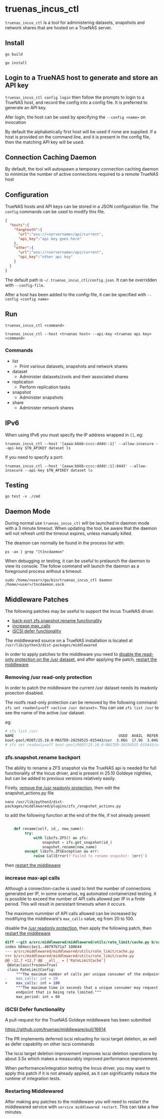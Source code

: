 # truenas_incus_ctl

`truenas_incus_ctl` is a tool for administering datasets, snapshots and network shares that are hosted on a TrueNAS server.

## Install

`go build`

`go install`

## Login to a TrueNAS host to generate and store an API key

`truenas_incus_ctl config login` then follow the prompts to login to a TrueNAS host, and record the config into a config file. It is preferred to generate an API key.

Afer login, the host can be used by specifying the `--config <name>` on invocation

By default the alphabetically first host will be used if none are supplied. If a host is provided on the command line, and it is present in the config file, then the matching API key will be used.

## Connection Caching Daemon

By default, the tool will autospawn a temporary connection caching daemon to minimize the number of active connections required to a remote TrueNAS host

## Configuration

TrueNAS hosts and API keys can be stored in a JSON configuration file. The `config` commands can be used to modify this file.

```json
{
  "hosts":{
    "fangtooth":{
      "url":"wss://<servername>/api/current",
      "api_key":"api key goes here"
    },
    "other":{
      "url":"wss://<servername>/api/current",
      "api_key":"other api key"
    }
  }
}
```

The default path is `~/.truenas_incus_ctl/config.json`. It can be overridden with `--config-file`.

After a host has been added to the config-file, it can be specified with `--config <config name>`

## Run

`truenas_incus_ctl <command>`

`truenas_incus_ctl --host <truenas host> --api-key <truenas api key> <command>`

### Commands

- list
	- Print various datasets, snapshots and network shares
- dataset
	- Administer datasets/zvols and their associated shares
- replication
  - Perform replication tasks
- snapshot
	- Administer snapshots
- share
	- Administer network shares

## IPv6

When using IPv6 you must specify the IP address wrapped in `[]`, eg:

`truenas_incus_ctl --host '[aaaa:bbbb:cccc:dddd::1]' --allow-insecure --api-key $TN_APIKEY dataset ls`

If you need to specify a port:

`truenas_incus_ctl --host '[aaaa:bbbb:cccc:dddd::1]:8443' --allow-insecure --api-key $TN_APIKEY dataset ls`

## Testing

`go test -v ./cmd`

## Daemon Mode

During normal use `truenas_incus_ctl` will be launched in daemon mode with a 3 minute timeout. When updating the tool, be aware that the daemon will not refresh until the timeout expires, unless manually killed.

The deamon can normally be found in the process list with:

`ps -ax | grep "[t]ncdaemon"`

When debugging or testing, it can be useful to prelaunch the daemon to view its console. The follow command will launch the daemon as a foreground process without a timeout.

`sudo /home/<user>/go/bin/truenas_incus_ctl daemon /home/<user>/tncdaemon.sock`

## Middleware Patches

The following patches may be useful to support the Incus TrueNAS driver. 

- [back-port zfs.snapshot.rename functionality](#zfssnapshotrename-backport)
- [increase max_calls](#increase-max-api-calls)
- [iSCSI defer functionality](#iscsi-defer-functionality)

The middlewared source on a TrueNAS installation is located at `/usr/lib/python3/dist-packages/middlewared`

In order to apply patches to the middleware you need to [disable the read-only protection on the /usr dataset](#removing-usr-read-only-protection), and after applying the patch, [restart the middleware](#restarting-middlewared)

### Removing /usr read-only protection

In order to patch the middleware the current /usr dataset needs its readonly proection disabled.

The rootfs read-only protection can be removed by the following command: `zfs set readonly=off <active /usr dataset>`. You can use `zfs list /usr` to see the name of the active /usr dataset.

eg:

```sh
# zfs list /usr               
NAME                                                USED  AVAIL  REFER  MOUNTPOINT
boot-pool/ROOT/25.10.0-MASTER-20250525-015443/usr  3.06G  17.9G  3.04G  /usr
# zfs set readonly=off boot-pool/ROOT/25.10.0-MASTER-20250525-015443/usr
```

### zfs.snapshot.rename backport

The ability to rename a ZFS snapshot via the TrueNAS api is needed for full functionality of the Incus driver, and is present in 25.10 Goldeye nightlies, but can be added to previous versions relatively easily.

Firstly, [remove the /usr readonly protection](#removing-usr-read-only-protection), then edit the snapshot_actions.py file

`nano /usr/lib/python3/dist-packages/middlewared/plugins/zfs_/snapshot_actions.py`

to add the following function at the end of the file, if not already present

```python
    
    def rename(self, id_, new_name):
         try:
             with libzfs.ZFS() as zfs:
                 snapshot = zfs.get_snapshot(id_)
                 snapshot.rename(new_name)
         except libzfs.ZFSException as err:
             raise CallError(f'Failed to rename snapshot: {err}')
```

then [restart the middleware](#restarting-middlewared) 

### increase max-api calls

Although a connection-cache is used to limit the number of connections generated per IP, in some scenarios, eg automated containerized testing, it is possible to exceed the number of API calls allowed per IP in a finite period. This will result in persistant timeouts when it occurs. 

The maximum nummber of API calls allowed can be increased by modifiying the middleware's `max_calls` value, eg from 20 to 100.

disable the [/usr readonly protection](#removing-usr-read-only-protection), then apply the following patch, then [restart the middleware](#restarting-middlewared)
```diff
diff --git a/src/middlewared/middlewared/utils/rate_limit/cache.py b/src/middlewared/middlewared/utils/rate_limit/cache.py
index b04ecc1ec1..40797b71a7 100644
--- a/src/middlewared/middlewared/utils/rate_limit/cache.py
+++ b/src/middlewared/middlewared/utils/rate_limit/cache.py
@@ -12,7 +12,7 @@ __all__ = ['RateLimitCache']
 @dataclass(frozen=True)
 class RateLimitConfig:
     """The maximum number of calls per unique consumer of the endpoint."""
-    max_calls: int = 20
+    max_calls: int = 100
     """The maximum time in seconds that a unique consumer may request an
     endpoint that is being rate limited."""
     max_period: int = 60

```

### iSCSI Defer functionality ###

A pull-request for the TrueNAS Goldeye middleware has been submitted

https://github.com/truenas/middleware/pull/16614

The PR implements deferred iscsi reloading for iscsi target deletion, as well as defer capability on other iscsi commands

The iscsi target deletion improvement improves iscsi deletion operations by about 3.5x which makes a measurably improved performance
improvement.

When performance/integration testing the Incus driver, you may want to apply this patch if it is not already applied, as it can significantly reduce the runtime of integration tests.

### Restarting Middlewared

After making any patches to the middleware you will need to restart the middlewared service with `service middlewared restart`. This can take a few minutes.

